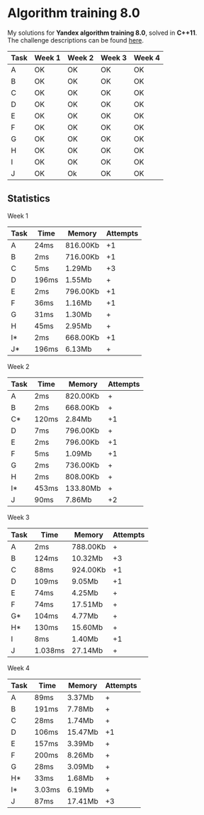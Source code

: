 # Algorithm training 8.0
My solutions for **Yandex algorithm training 8.0**, solved in **C++11**.
<br>The challenge descriptions can be found [here](https://yandex.ru/yaintern/training).

| Task | Week 1 | Week 2 | Week 3 | Week 4 |
|------|--------|--------|--------|--------|
| A    | OK     | OK     | OK     | OK     |
| B    | OK     | OK     | OK     | OK     |
| C    | OK     | OK     | OK     | OK     |
| D    | OK     | OK     | OK     | OK     |
| E    | OK     | OK     | OK     | OK     |
| F    | OK     | OK     | OK     | OK     |
| G    | OK     | OK     | OK     | OK     | 
| H    | OK     | OK     | OK     | OK     |
| I    | OK     | OK     | OK     | OK     |
| J    | OK     | Ok     | OK     | OK     |

## Statistics

Week 1

| Task | Time  | Memory   | Attempts |
|------|-------|----------|----------|
| A    | 24ms  | 816.00Kb |       +1 |
| B    | 2ms   | 716.00Kb |       +1 |
| C    | 5ms   | 1.29Mb   |       +3 |
| D    | 196ms | 1.55Mb   |        + |
| E    | 2ms   | 796.00Kb |       +1 |
| F    | 36ms  | 1.16Mb   |       +1 |
| G    | 31ms  | 1.30Mb   |        + |
| H    | 45ms  | 2.95Mb   |        + |
| I*   | 2ms   | 668.00Kb |       +1 |
| J*   | 196ms | 6.13Mb   |        + |

Week 2

| Task | Time    | Memory   | Attempts |
|------|---------|----------|----------|
| A    | 2ms     | 820.00Kb |        + |
| B    | 2ms     | 668.00Kb |        + |
| C*   | 120ms   | 2.84Mb   |       +1 |
| D    | 7ms     | 796.00Kb |        + |
| E    | 2ms     | 796.00Kb |       +1 |
| F    | 5ms     | 1.09Mb   |       +1 |
| G    | 2ms     | 736.00Kb |        + |
| H    | 2ms     | 808.00Kb |        + |
| I*   | 453ms   | 133.80Mb |        + |
| J    | 90ms    | 7.86Mb   |       +2 |

Week 3

| Task | Time    | Memory   | Attempts |
|------|---------|----------|----------|
| A    | 2ms     | 788.00Kb |        + |
| B    | 124ms   | 10.32Mb  |       +3 |
| C    | 88ms    | 924.00Kb |       +1 |
| D    | 109ms   | 9.05Mb   |       +1 |
| E    | 74ms    | 4.25Mb   |        + |
| F    | 74ms    | 17.51Mb  |        + |
| G*   | 104ms   | 4.77Mb   |        + |
| H*   | 130ms   | 15.60Mb  |        + |
| I    | 8ms     | 1.40Mb   |       +1 |
| J    | 1.038ms | 27.14Mb  |        + |

Week 4

| Task | Time    | Memory   | Attempts |
|------|---------|----------|----------|
| A    | 89ms    | 3.37Mb   |        + |
| B    | 191ms   | 7.78Mb   |        + |
| C    | 28ms    | 1.74Mb   |        + |
| D    | 106ms   | 15.47Mb  |       +1 |
| E    | 157ms   | 3.39Mb   |        + |
| F    | 200ms   | 8.26Mb   |        + |
| G    | 28ms    | 3.09Mb   |        + |
| H*   | 33ms    | 1.68Mb   |        + |
| I*   | 3.03ms  | 6.19Mb   |        + |
| J    | 87ms    | 17.41Mb  |       +3 |
